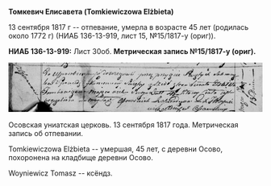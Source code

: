 **Томкевич Елисавета (Tomkiewiczowa Elżbieta)**

13 сентября 1817 г -- отпевание, умерла в возрасте 45 лет (родилась
около 1772 г) (НИАБ 136-13-919, лист 15, №15/1817-у (ориг)).

**НИАБ 136-13-919:** Лист 30об. **Метрическая запись №15/1817-у
(ориг).**

![](./media/e54d824a70c6b0bfff587ea8a306638210c188a8.png)

Осовская униатская церковь. 13 сентября 1817 года. Метрическая запись об
отпевании.

Tomkiewiczowa Elżbieta -- умершая, 45 лет, с деревни Осово, похоронена
на кладбище деревни Осово.

Woyniewicz Tomasz -- ксёндз.
